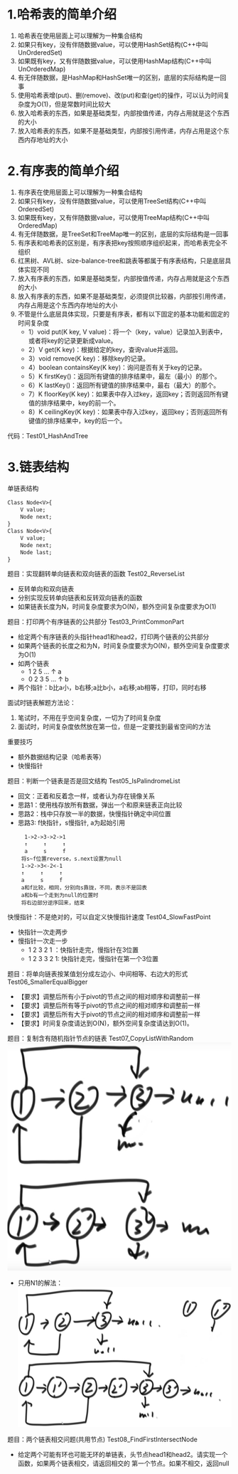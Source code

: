 # 1.哈希表的简单介绍
1. 哈希表在使用层面上可以理解为一种集合结构
2. 如果只有key，没有伴随数据value，可以使用HashSet结构(C++中叫UnOrderedSet)
3. 如果既有key，又有伴随数据value，可以使用HashMap结构(C++中叫UnOrderedMap)
4. 有无伴随数据，是HashMap和HashSet唯一的区别，底层的实际结构是一回事
5. 使用哈希表增(put)、删(remove)、改(put)和查(get)的操作，可以认为时间复杂度为O(1)，但是常数时间比较大
6. 放入哈希表的东西，如果是基础类型，内部按值传递，内存占用就是这个东西的大小
7. 放入哈希表的东西，如果不是基础类型，内部按引用传递，内存占用是这个东西内存地址的大小

# 2.有序表的简单介绍
1. 有序表在使用层面上可以理解为一种集合结构
2. 如果只有key，没有伴随数据value，可以使用TreeSet结构(C++中叫OrderedSet)
3. 如果既有key，又有伴随数据value，可以使用TreeMap结构(C++中叫OrderedMap)
4. 有无伴随数据，是TreeSet和TreeMap唯一的区别，底层的实际结构是一回事
5. 有序表和哈希表的区别是，有序表把key按照顺序组织起来，而哈希表完全不组织
6. 红黑树、AVL树、size-balance-tree和跳表等都属于有序表结构，只是底层具体实现不同
7. 放入有序表的东西，如果是基础类型，内部按值传递，内存占用就是这个东西的大小
8. 放入有序表的东西，如果不是基础类型，必须提供比较器，内部按引用传递，内存占用是这个东西内存地址的大小
9. 不管是什么底层具体实现，只要是有序表，都有以下固定的基本功能和固定的时间复杂度
    - 1）void put(K key, V value)：将一个（key，value）记录加入到表中，或者将key的记录更新成value。
    - 2）V get(K key)：根据给定的key，查询value并返回。
    - 3）void remove(K key)：移除key的记录。
    - 4）boolean containsKey(K key)：询问是否有关于key的记录。
    - 5）K firstKey()：返回所有键值的排序结果中，最左（最小）的那个。
    - 6）K lastKey()：返回所有键值的排序结果中，最右（最大）的那个。
    - 7）K floorKey(K key)：如果表中存入过key，返回key；否则返回所有键值的排序结果中，key的前一个。
    - 8）K ceilingKey(K key)：如果表中存入过key，返回key；否则返回所有键值的排序结果中，key的后一个。

代码：Test01_HashAndTree

# 3.链表结构
单链表结构
```
Class Node<V>{
    V value;
    Node next;
}
Class Node<V>{
    V value;
    Node next;
    Node last;
}
```

题目：实现翻转单向链表和双向链表的函数 Test02_ReverseList
- 反转单向和双向链表
- 分别实现反转单向链表和反转双向链表的函数
- 如果链表长度为N，时间复杂度要求为O(N)，额外空间复杂度要求为O(1)

题目：打印两个有序链表的公共部分 Test03_PrintCommonPart
- 给定两个有序链表的头指针head1和head2，打印两个链表的公共部分
- 如果两个链表的长度之和为N，时间复杂度要求为O(N)，额外空间复杂度要求为O(1)
- 如两个链表
    - 1 2 5 ...
      ↑ 
      a
    - 0 2 3 5 ...
      ↑
      b
- 两个指针：b比a小，b右移;a比b小，a右移;ab相等，打印，同时右移

面试时链表解题方法论：
1. 笔试时，不用在乎空间复杂度，一切为了时间复杂度
2. 面试时，时间复杂度依然放在第一位，但是一定要找到最省空间的方法

重要技巧
- 额外数据结构记录（哈希表等）
- 快慢指针

题目：判断一个链表是否是回文结构  Test05_IsPalindromeList
- 回文：正着和反着念一样，或者认为存在镜像关系
- 思路1：使用栈存放所有数据，弹出一个和原来链表正向比较
- 思路2：栈中只存放一半的数据，快慢指针确定中间位置
- 思路3: f快指针，s慢指针, a为起始引用
  ``` 
    1->2->3->2->1
    ↑     ↑     ↑
    a     s     f
   将s~f位置reverse，s.next设置为null
   1->2->3<-2<-1
   ↑     ↑     ↑
   a     s     f 
   a和f比较，相同，分别向s靠拢，不同，表示不是回表
   a和b有一个走到为null的位置时
   将右边部分逆序回来，结束
  ```
  
快慢指针：不是绝对的，可以自定义快慢指针速度 Test04_SlowFastPoint
- 快指针一次走两步
- 慢指针一次走一步
    - 1 2 3 2 1 ：快指针走完，慢指针在3位置
    - 1 2 3 3 2 1: 快指针走完，慢指针在第一个3位置

题目：将单向链表按某值划分成左边小、中间相等、右边大的形式  Test06_SmallerEqualBigger
- 【要求】调整后所有小于pivot的节点之间的相对顺序和调整前一样
- 【要求】调整后所有等于pivot的节点之间的相对顺序和调整前一样
- 【要求】调整后所有大于pivot的节点之间的相对顺序和调整前一样
- 【要求】时间复杂度请达到O(N)，额外空间复杂度请达到O(1)。

题目：复制含有随机指针节点的链表 Test07_CopyListWithRandom
![](img/复制带有Random的链表.jpg)
- 只用N1的解法：
![](img/复制带有Random的链表02.jpg)

题目：两个链表相交问题(共用节点)  Test08_FindFirstIntersectNode
- 给定两个可能有环也可能无环的单链表，头节点head1和head2。请实现一个函数，如果两个链表相交，请返回相交的 第一个节点。如果不相交，返回null
